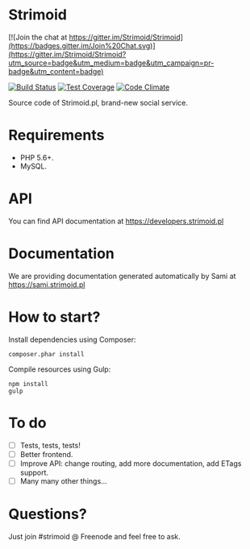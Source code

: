 Strimoid
========

[![Join the chat at https://gitter.im/Strimoid/Strimoid](https://badges.gitter.im/Join%20Chat.svg)](https://gitter.im/Strimoid/Strimoid?utm_source=badge&utm_medium=badge&utm_campaign=pr-badge&utm_content=badge)

[![Build Status](https://travis-ci.org/Strimoid/Strimoid.svg?branch=master)](https://travis-ci.org/Strimoid/Strimoid) [![Test Coverage](https://codeclimate.com/github/Strimoid/Strimoid/badges/coverage.svg)](https://codeclimate.com/github/Strimoid/Strimoid) [![Code Climate](https://codeclimate.com/github/Strimoid/Strimoid/badges/gpa.svg)](https://codeclimate.com/github/Strimoid/Strimoid)

Source code of Strimoid.pl, brand-new social service.

Requirements
========
* PHP 5.6+.
* MySQL.

API
========
You can find API documentation at https://developers.strimoid.pl

Documentation
========
We are providing documentation generated automatically by Sami at https://sami.strimoid.pl

How to start?
========
Install dependencies using Composer:

```
composer.phar install
```

Compile resources using Gulp:

```
npm install
gulp
```

To do
========
* [ ] Tests, tests, tests!
* [ ] Better frontend.
* [ ] Improve API: change routing, add more documentation, add ETags support.
* [ ] Many many other things...

Questions?
========
Just join #strimoid @ Freenode and feel free to ask.
